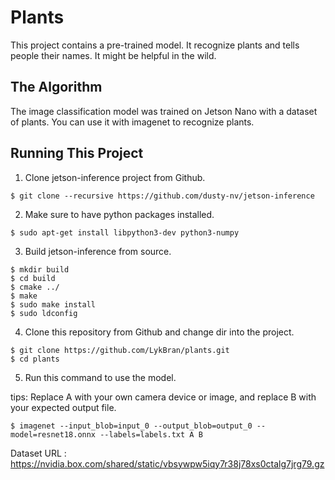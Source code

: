 # Plants  

This project contains a pre-trained model. It recognize plants and tells people their names. It might be helpful in the wild.  

## The Algorithm  

The image classification model was trained on Jetson Nano with a dataset of plants. You can use it with imagenet to recognize plants.  

## Running This Project

1. Clone jetson-inference project from Github.  

```
$ git clone --recursive https://github.com/dusty-nv/jetson-inference
```

2. Make sure to have python packages installed.  

```
$ sudo apt-get install libpython3-dev python3-numpy
```

3. Build jetson-inference from source.  

```
$ mkdir build
$ cd build
$ cmake ../
$ make
$ sudo make install
$ sudo ldconfig
```

4. Clone this repository from Github and change dir into the project.  

```
$ git clone https://github.com/LykBran/plants.git
$ cd plants
```

5. Run this command to use the model.  

tips: Replace A with your own camera device or image, and replace B with your expected output file.  
```
$ imagenet --input_blob=input_0 --output_blob=output_0 --model=resnet18.onnx --labels=labels.txt A B
```

Dataset URL : https://nvidia.box.com/shared/static/vbsywpw5iqy7r38j78xs0ctalg7jrg79.gz
